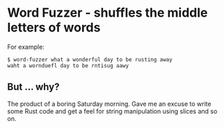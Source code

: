 # Word Fuzzer - shuffles the middle letters of words

For example:

```
$ word-fuzzer what a wonderful day to be rusting away
waht a wornduefl day to be rntisug aawy
```

## But ... why?

The product of a boring Saturday morning. Gave me an excuse to write some Rust
code and get a feel for string manipulation using slices and so on.
